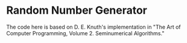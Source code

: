 # Random Number Generator

The code here is based on D. E. Knuth's implementation in "The Art of Computer Programming,
Volume 2. Seminumerical Algorithms."
